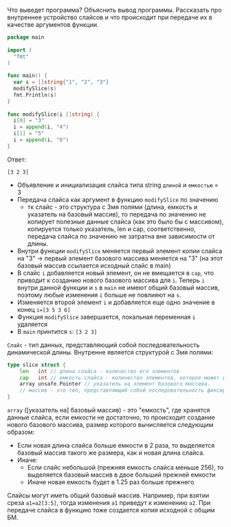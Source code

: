 Что выведет программа? Объяснить вывод программы. Рассказать про внутреннее устройство слайсов и что происходит при передаче их в качестве аргументов функции.
```go
package main
 
import (
  "fmt"
)
 
func main() {
  var s = []string{"1", "2", "3"}
  modifySlice(s)
  fmt.Println(s)
}
 
func modifySlice(i []string) {
  i[0] = "3"
  i = append(i, "4")
  i[1] = "5"
  i = append(i, "6")
}

```
Ответ:
```
[3 2 3]
```
- Объявление и инициализация слайса типа string `длиной` и `емкостью` = 3
- Передача слайса как аргумент в функцию `modifySlice` по значению
  - тк слайс - это структура с 3мя полями (длина, емкость и указатель на базовый массив), то передача 
  по значению не копирует полезные данные слайса (как это было бы с массивом),
  копируется только указатель, len и cap, соответственно, передача слайса по значению не затратна вне зависимости от длины.
- Внутри функции `modifySlice` меняется первый элемент копии слайса на "3" -> первый элемент базового массива меняется на "3" (на этот базовый массив ссылается исходный слайс в main)
- В слайс `i` добавляется новый элемент, он не вмещается в `cap`, что приводит к созданию нового базового массива для `i`.
Теперь `i` внутри данной функции и `s` в `main` не имеют общий базовый массив, поэтому любые изменения `i` больше не повлияют на `s`.
- Изменяется второй элемент `i` и добавляется еще одно значение в конец `i=[3 5 3 6]`
- Функция `modifySlice` завершается, локальная переменная `i` удаляется
- В `main` принтится `s`: `[3 2 3]`

`Слайс` - тип данных, представляющий собой последовательность динамической длины.
Внутренне является структурой с 3мя полями:
```go
type slice struct {
	len   int // длина слайса - количество его элементов
	cap   int // емкость слайса - количество элементов, которое может вместить в себя слайс без переаллокаций (создания нового базового массива).
	array unsafe.Pointer // указатель на элемент базового массива.
	// массив - это тип, представляющий собой последовательность фиксированной длины
}
```
`array` ([указатель на] базовый массив) - это "емкость", где хранятся данные слайса, если емкости не достаточно, то происходит создание 
нового базового массива, размер которого вычисляется следующим образом:
- Если новая длина слайса больше емкости в 2 раза, то выделяется базовый массив такого же размера, как и новая длина слайса.
- Иначе:
  - Если слайс небольшой (прежняя емкость слайса меньше 256), то выделяется базовый массив в двое больший прежней емкости
  - Иначе новая емкость будет в 1.25 раз больше прежнего

Слайсы могут иметь общий базовый массив. Например, при взятии среза `a1=a2[3:5]`, тогда изменения `a1` приведут к изменению `a2`.
При передаче слайса в функцию тоже создается копия исходной с общим БМ.




